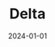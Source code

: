 ---
date: 2024-01-01
featured_image: Delta-20240414-2.jpg
title: Delta
description: 
tags: ["delta"]
---